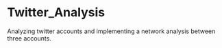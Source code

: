 # Twitter_Analysis
Analyzing twitter accounts and implementing a network analysis between three accounts.
